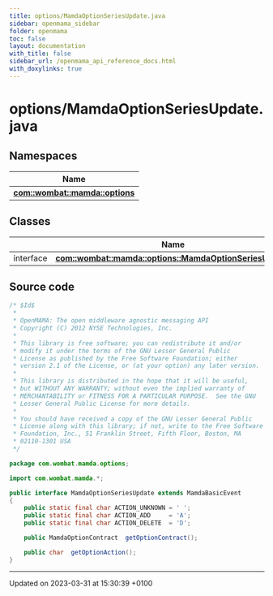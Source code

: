 ```yaml
---
title: options/MamdaOptionSeriesUpdate.java
sidebar: openmama_sidebar
folder: openmama
toc: false
layout: documentation
with_title: false
sidebar_url: /openmama_api_reference_docs.html
with_doxylinks: true
---
```


# options/MamdaOptionSeriesUpdate.java



## Namespaces

| Name           |
| -------------- |
| **[com::wombat::mamda::options](namespacecom_1_1wombat_1_1mamda_1_1options.html)**  |

## Classes

|                | Name           |
| -------------- | -------------- |
| interface | **[com::wombat::mamda::options::MamdaOptionSeriesUpdate](interfacecom_1_1wombat_1_1mamda_1_1options_1_1MamdaOptionSeriesUpdate.html)**  |




## Source code

```java
/* $Id$
 *
 * OpenMAMA: The open middleware agnostic messaging API
 * Copyright (C) 2012 NYSE Technologies, Inc.
 *
 * This library is free software; you can redistribute it and/or
 * modify it under the terms of the GNU Lesser General Public
 * License as published by the Free Software Foundation; either
 * version 2.1 of the License, or (at your option) any later version.
 *
 * This library is distributed in the hope that it will be useful,
 * but WITHOUT ANY WARRANTY; without even the implied warranty of
 * MERCHANTABILITY or FITNESS FOR A PARTICULAR PURPOSE.  See the GNU
 * Lesser General Public License for more details.
 *
 * You should have received a copy of the GNU Lesser General Public
 * License along with this library; if not, write to the Free Software
 * Foundation, Inc., 51 Franklin Street, Fifth Floor, Boston, MA
 * 02110-1301 USA
 */

package com.wombat.mamda.options;

import com.wombat.mamda.*;

public interface MamdaOptionSeriesUpdate extends MamdaBasicEvent
{
    public static final char ACTION_UNKNOWN = ' ';
    public static final char ACTION_ADD     = 'A';
    public static final char ACTION_DELETE  = 'D';

    public MamdaOptionContract  getOptionContract();

    public char  getOptionAction();
}
```


-------------------------------

Updated on 2023-03-31 at 15:30:39 +0100
